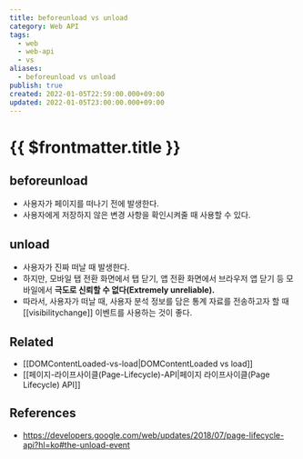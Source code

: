 ```yaml
---
title: beforeunload vs unload
category: Web API
tags:
  - web
  - web-api
  - vs
aliases:
  - beforeunload vs unload
publish: true
created: 2022-01-05T22:59:00.000+09:00
updated: 2022-01-05T23:00:00.000+09:00
---
```


# {{ $frontmatter.title }}

## beforeunload

- 사용자가 페이지를 떠나기 전에 발생한다.
- 사용자에게 저장하지 않은 변경 사항을 확인시켜줄 때 사용할 수 있다.

## unload

- 사용자가 진짜 떠날 때 발생한다.
- 하지만, 모바일 탭 전환 화면에서 탭 닫기, 앱 전환 화면에서 브라우저 앱 닫기 등 모바일에서 **극도로 신뢰할 수 없다(Extremely unreliable).**
- 따라서, 사용자가 떠날 때, 사용자 분석 정보를 담은 통계 자료를 전송하고자 할 때 [[visibilitychange]] 이벤트를 사용하는 것이 좋다.

## Related

- [[DOMContentLoaded-vs-load|DOMContentLoaded vs load]]
- [[페이지-라이프사이클(Page-Lifecycle)-API|페이지 라이프사이클(Page Lifecycle) API]]

## References

- https://developers.google.com/web/updates/2018/07/page-lifecycle-api?hl=ko#the-unload-event
